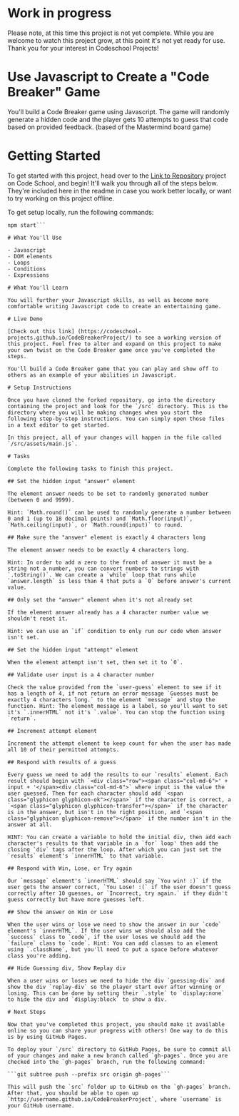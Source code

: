 # Work in progress

Please note, at this time this project is not yet complete. While you are welcome to watch this project grow, at this point it's not yet ready for use. Thank you for your interest in Codeschool Projects!

# Use Javascript to Create a "Code Breaker" Game

You'll build a Code Breaker game using Javascript. The game will randomly generate a hidden code and the player gets 10 attempts to guess that code based on provided feedback. (based of the Mastermind board game)

<!-- Place Screen Shot of game here -->

# Getting Started

To get started with this project, head over to the [Link to Repository](https://www.codeschool.com/projects/CodeBreaker) project on Code School, and begin! It'll walk you through all of the steps below. They're included here in the readme in case you work better locally, or want to try working on this project offline.

To get setup locally, run the following commands:

```npm install
npm start```

# What You'll Use

- Javascript
- DOM elements
- Loops
- Conditions
- Expressions

# What You'll Learn

You will further your Javascript skills, as well as become more comfortable writing Javascript code to create an entertaining game.

# Live Demo

[Check out this link] (https://codeschool-projects.github.io/CodeBreakerProject/) to see a working version of this project. Feel free to alter and expand on this project to make your own twist on the Code Breaker game once you've completed the steps.

You'll build a Code Breaker game that you can play and show off to others as an example of your abilities in Javascript.

# Setup Instructions

Once you have cloned the forked repository, go into the directory containing the project and look for the `/src` directory. This is the directory where you will be making changes when you start the following step-by-step instructions. You can simply open those files in a text editor to get started.

In this project, all of your changes will happen in the file called `/src/assets/main.js`.

# Tasks

Complete the following tasks to finish this project.

## Set the hidden input "answer" element

The element answer needs to be set to randomly generated number (between 0 and 9999). 

Hint: `Math.round()` can be used to randomly generate a number between 0 and 1 (up to 18 decimal points) and `Math.floor(input)`, `Math.ceiling(input)`, or `Math.round(input)` to round.

## Make sure the "answer" element is exactly 4 characters long

The element answer needs to be exactly 4 characters long. 

Hint: In order to add a zero to the front of answer it must be a string not a number, you can convert numbers to strings with `.toString()`. We can create a `while` loop that runs while `answer.length` is less than 4 that puts a `0` before answer's current value.

## Only set the "answer" element when it's not already set

If the element answer already has a 4 character number value we shouldn't reset it. 

Hint: we can use an `if` condition to only run our code when answer isn't set.

## Set the hidden input "attempt" element

When the element attempt isn't set, then set it to `0`.

## Validate user input is a 4 character number

Check the value provided from the `user-guess` element to see if it has a length of 4, if not return an error message `Guesses must be exactly 4 characters long.` to the element `message` and stop the function. Hint: The element message is a label, so you'll want to set it's `.innerHTML` not it's `.value`. You can stop the function using `return`.

## Increment attempt element

Increment the attempt element to keep count for when the user has made all 10 of their permitted attempts.

## Respond with results of a guess

Every guess we need to add the results to our `results` element. Each result should begin with `<div class="row"><span class="col-md-6">' + input + '</span><div class="col-md-6">` where input is the value the user guessed. Then for each character should add `<span class="glyphicon glyphicon-ok"></span>` if the character is correct, a `<span class="glyphicon glyphicon-transfer"></span>` if the character is in the answer, but isn't in the right position, and `<span class="glyphicon glyphicon-remove"></span>` if the number isn't in the answer at all. 

HINT: You can create a variable to hold the initial div, then add each character's results to that variable in a `for` loop' then add the closing `div` tags after the loop. After which you can just set the `results` element's `innerHTML` to that variable.

## Respond with Win, Lose, or Try again

Our `message` element's `innerHTML` should say `You win! :)` if the user gets the answer correct, `You Lose! :(` if the user doesn't guess correctly after 10 guesses, or `Incorrect, try again.` if they didn't guess correctly but have more guesses left.

## Show the answer on Win or Lose

When the user wins or lose we need to show the answer in our `code` element's `innerHTML`. If the user wins we should also add the `success` class to `code`, if the user loses we should add the `failure` class to `code`. Hint: You can add classes to an element using `.className`, but you'll need to put a space before whatever class you're adding.

## Hide Guessing div, Show Replay div

When a user wins or loses we need to hide the div `guessing-div` and show the div `replay-div` so the player start over after winning or losing. This can be done by setting their `.style` to `display:none` to hide the div and `display:block` to show a div.

# Next Steps

Now that you've completed this project, you should make it available online so you can share your progress with others! One way to do this is by using GitHub Pages.

To deploy your `/src` directory to GitHub Pages, be sure to commit all of your changes and make a new branch called `gh-pages`. Once you are checked into the `gh-pages` branch, run the following command:

```git subtree push --prefix src origin gh-pages```

This will push the `src` folder up to GitHub on the `gh-pages` branch. After that, you should be able to open up `http://username.github.io/CodeBreakerProject`, where `username` is your GitHub username.
